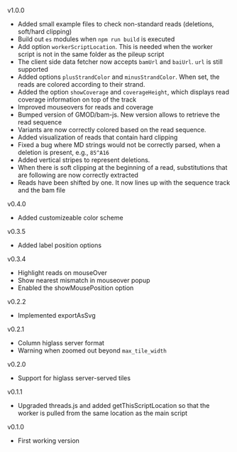 v1.0.0

- Added small example files to check non-standard reads (deletions, soft/hard clipping)
- Build out `es` modules when `npm run build` is executed
- Add option `workerScriptLocation`. This is needed when the worker script is not in the same folder as the pileup script
- The client side data fetcher now accepts `bamUrl` and `baiUrl`. `url` is still supported
- Added options `plusStrandColor` and `minusStrandColor`. When set, the reads are colored according to their strand.
- Added the option `showCoverage` and `coverageHeight`, which displays read coverage information on top of the track
- Improved mouseovers for reads and coverage
- Bumped version of GMOD/bam-js. New version allows to retrieve the read sequence
- Variants are now correctly colored based on the read sequence.
- Added visualization of reads that contain hard clipping
- Fixed a bug where MD strings would not be correctly parsed, when a deletion is present, e.g., `85^A16`
- Added vertical stripes to represent deletions.
- When there is soft clipping at the beginning of a read, substitutions that are following are now correctly extracted
- Reads have been shifted by one. It now lines up with the sequence track and the bam file

v0.4.0

- Added customizeable color scheme

v0.3.5

- Added label position options

v0.3.4

- Highlight reads on mouseOver
- Show nearest mismatch in mouseover popup
- Enabled the showMousePosition option

v0.2.2

- Implemented exportAsSvg

v0.2.1

- Column higlass server format
- Warning when zoomed out beyond `max_tile_width`

v0.2.0

- Support for higlass server-served tiles

v0.1.1

- Upgraded threads.js and added getThisScriptLocation so that the worker is pulled from the same location as the main script

v0.1.0

- First working version
